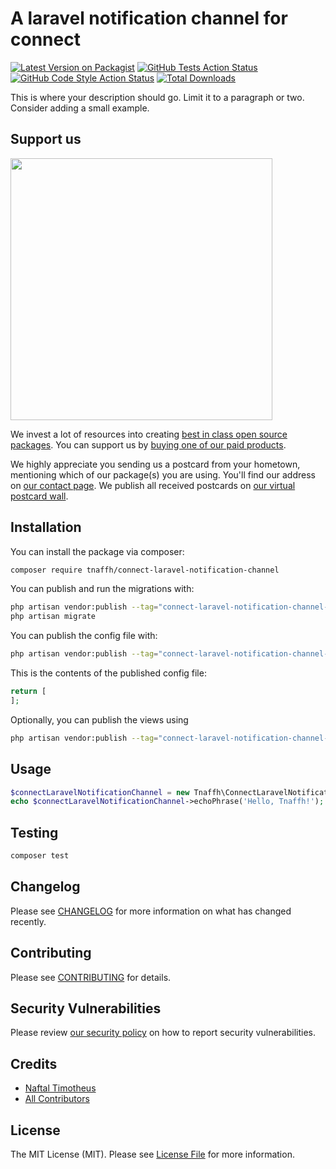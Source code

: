 # A laravel notification channel for connect

[![Latest Version on Packagist](https://img.shields.io/packagist/v/tnaffh/connect-laravel-notification-channel.svg?style=flat-square)](https://packagist.org/packages/tnaffh/connect-laravel-notification-channel)
[![GitHub Tests Action Status](https://img.shields.io/github/actions/workflow/status/tnaffh/connect-laravel-notification-channel/run-tests.yml?branch=main&label=tests&style=flat-square)](https://github.com/tnaffh/connect-laravel-notification-channel/actions?query=workflow%3Arun-tests+branch%3Amain)
[![GitHub Code Style Action Status](https://img.shields.io/github/actions/workflow/status/tnaffh/connect-laravel-notification-channel/fix-php-code-style-issues.yml?branch=main&label=code%20style&style=flat-square)](https://github.com/tnaffh/connect-laravel-notification-channel/actions?query=workflow%3A"Fix+PHP+code+style+issues"+branch%3Amain)
[![Total Downloads](https://img.shields.io/packagist/dt/tnaffh/connect-laravel-notification-channel.svg?style=flat-square)](https://packagist.org/packages/tnaffh/connect-laravel-notification-channel)

This is where your description should go. Limit it to a paragraph or two. Consider adding a small example.

## Support us

[<img src="https://github-ads.s3.eu-central-1.amazonaws.com/connect-laravel-notification-channel.jpg?t=1" width="419px" />](https://spatie.be/github-ad-click/connect-laravel-notification-channel)

We invest a lot of resources into creating [best in class open source packages](https://spatie.be/open-source). You can support us by [buying one of our paid products](https://spatie.be/open-source/support-us).

We highly appreciate you sending us a postcard from your hometown, mentioning which of our package(s) you are using. You'll find our address on [our contact page](https://spatie.be/about-us). We publish all received postcards on [our virtual postcard wall](https://spatie.be/open-source/postcards).

## Installation

You can install the package via composer:

```bash
composer require tnaffh/connect-laravel-notification-channel
```

You can publish and run the migrations with:

```bash
php artisan vendor:publish --tag="connect-laravel-notification-channel-migrations"
php artisan migrate
```

You can publish the config file with:

```bash
php artisan vendor:publish --tag="connect-laravel-notification-channel-config"
```

This is the contents of the published config file:

```php
return [
];
```

Optionally, you can publish the views using

```bash
php artisan vendor:publish --tag="connect-laravel-notification-channel-views"
```

## Usage

```php
$connectLaravelNotificationChannel = new Tnaffh\ConnectLaravelNotificationChannel();
echo $connectLaravelNotificationChannel->echoPhrase('Hello, Tnaffh!');
```

## Testing

```bash
composer test
```

## Changelog

Please see [CHANGELOG](CHANGELOG.md) for more information on what has changed recently.

## Contributing

Please see [CONTRIBUTING](CONTRIBUTING.md) for details.

## Security Vulnerabilities

Please review [our security policy](../../security/policy) on how to report security vulnerabilities.

## Credits

- [Naftal Timotheus](https://github.com/tnaffh)
- [All Contributors](../../contributors)

## License

The MIT License (MIT). Please see [License File](LICENSE.md) for more information.
